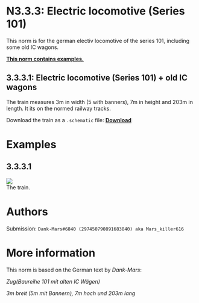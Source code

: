 # N3.3.3:  Electric locomotive (Series 101)

This norm is for the german electiv locomotive of the series 101, including some old IC wagons.

**[This norm contains examples.](#examples)**

## 3.3.3.1:  Electric locomotive (Series 101) + old IC wagons

The train measures 3m in width (5 with banners), 7m in height and 203m in length. It its on the normed railway tracks.

Download the train as a `.schematic` file: **[Download](https://cdn.discordapp.com/attachments/702906713317310484/702961961599500288/IC1.schematic)**

# Examples

## 3.3.3.1

![](https://i.imgur.com/cy5yBbR.png)    
The train.

# Authors

Submission: `Dank-Mars#6840 (297450790891683840) aka Mars_killer616`

# More information

This norm is based on the German text by _Dank-Mars_:

_Zug(Baureihe 101 mit alten IC Wägen)_

_3m breit (5m mit Bannern), 7m hoch und 203m lang_